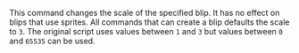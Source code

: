 This command changes the scale of the specified blip. It has no effect on blips that use sprites. All commands that can create a blip defaults the scale to `3`. The original script uses values between `1` and `3` but values between `0` and `65535` can be used.

